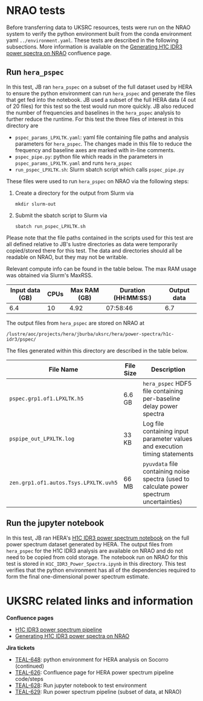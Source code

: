 # NRAO tests

Before transferring data to UKSRC resources, tests were run on the NRAO system to verify the python environment built from the conda environment yaml `../environment.yaml`.  These tests are described in the following subsections.  More information is available on the [Generating H1C IDR3 power spectra on NRAO](https://confluence.skatelescope.org/display/SRCSC/Generating+H1C+IDR3+power+spectra+on+NRAO) confluence page.


## Run `hera_pspec`

In this test, JB ran `hera_pspec` on a subset of the full dataset used by HERA to ensure the python environment can run `hera_pspec` and generate the files that get fed into the notebook.  JB used a subset of the full HERA data (4 out of 20 files) for this test so the test would run more quickly.  JB also reduced the number of frequencies and baselines in the `hera_pspec` analysis to further reduce the runtime.  For this test the three files of interest in this directory are

- `pspec_params_LPXLTK.yaml`: yaml file containing file paths and analysis parameters for `hera_pspec`.  The changes made in this file to reduce the frequency and baseline axes are marked with in-line comments.
- `pspec_pipe.py`: python file which reads in the parameters in `pspec_params_LPXLTK.yaml` and runs `hera_pspec`
- `run_pspec_LPXLTK.sh`: Slurm sbatch script which calls `pspec_pipe.py`

These files were used to run `hera_pspec` on NRAO via the following steps:

1. Create a directory for the output from Slurm via
   ```
   mkdir slurm-out
   ```

2. Submit the sbatch script to Slurm via
   ```
   sbatch run_pspec_LPXLTK.sh
   ```

Please note that the file paths contained in the scripts used for this test are all defined relative to JB's lustre directories as data were temporarily copied/stored there for this test.  The data and directories should all be readable on NRAO, but they may not be writable.

Relevant compute info can be found in the table below.  The max RAM usage was obtained via Slurm's MaxRSS.

| Input data (GB) | CPUs | Max RAM (GB) | Duration (HH:MM:SS:) | Output data |
| --------------- | ---- | ------------ | -------------------- | ----------- |
| 6.4             | 10   | 4.92         | 07:58:46             | 6.7         |

The output files from `hera_pspec` are stored on NRAO at
```
/lustre/aoc/projects/hera/jburba/uksrc/hera/power-spectra/h1c-idr3/pspec/
```
The files generated within this directory are described in the table below.

| File Name | File Size | Description |
| --------- | --------- | ----------- |
| `pspec.grp1.of1.LPXLTK.h5` | 6.6 GB | `hera_pspec` HDF5 file containing per-baseline delay power spectra |
| `pspipe_out_LPXLTK.log` | 33 KB | Log file containing input parameter values and execution timing statements |
| `zen.grp1.of1.autos.Tsys.LPXLTK.uvh5` | 66 MB | `pyuvdata` file containing noise spectra (used to calculate power spectrum uncertainties) |


## Run the jupyter notebook

In this test, JB ran HERA's [H1C IDR3 power spectrum notebook](https://github.com/HERA-Team/H1C_IDR3_Power_Spectra/blob/main/SPOILERS/All_Epochs_Power_Spectra/H1C_IDR3_Power_Spectra.ipynb) on the full power spectrum dataset generated by HERA.  The output files from `hera_pspec` for the H1C IDR3 analysis are available on NRAO and do not need to be copied from cold storage.  The notebook run on NRAO for this test is stored in `H1C_IDR3_Power_Spectra.ipynb` in this directory.  This test verifies that the python environment has all of the dependencies required to form the final one-dimensional power spectrum estimate.


# UKSRC related links and information

**Confluence pages**

- [H1C IDR3 power spectrum pipeline](https://confluence.skatelescope.org/display/SRCSC/H1C+IDR3+power+spectrum+pipeline)
- [Generating H1C IDR3 power spectra on NRAO](https://confluence.skatelescope.org/display/SRCSC/Generating+H1C+IDR3+power+spectra+on+NRAO)

**Jira tickets**

- [TEAL-648](https://jira.skatelescope.org/browse/TEAL-648): python environment for HERA analysis on Socorro (continued)
- [TEAL-626](https://jira.skatelescope.org/browse/TEAL-626): Confluence page for HERA power spectrum pipeline code/steps
- [TEAL-628](https://jira.skatelescope.org/browse/TEAL-628): Run jupyter notebook to test environment
- [TEAL-629](https://jira.skatelescope.org/browse/TEAL-629): Run power spectrum pipeline (subset of data, at NRAO)
